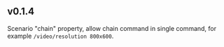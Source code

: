 ## v0.1.4

Scenario "chain" property, allow chain command in single command,
for example `/video/resolution 800x600`.
